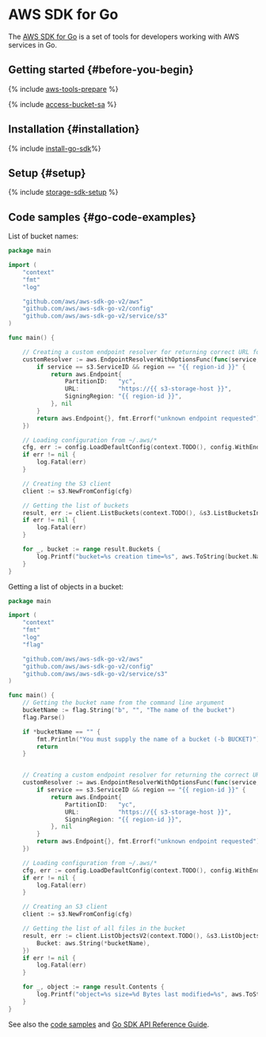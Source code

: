 # AWS SDK for Go


The [AWS SDK for Go](https://aws.amazon.com/ru/sdk-for-go/) is a set of tools for developers working with AWS services in Go.

## Getting started {#before-you-begin}

{% include [aws-tools-prepare](../../_includes/aws-tools/aws-tools-prepare.md) %}

{% include [access-bucket-sa](../../_includes/storage/access-bucket-sa.md) %}

## Installation {#installation}

{% include [install-go-sdk](../../_includes/aws-tools/install-go-sdk.md)%}

## Setup {#setup}

{% include [storage-sdk-setup](../_includes_service/storage-sdk-setup-storage-url.md) %}

## Code samples {#go-code-examples}

List of bucket names:

```go
package main

import (
	"context"
	"fmt"
	"log"

	"github.com/aws/aws-sdk-go-v2/aws"
	"github.com/aws/aws-sdk-go-v2/config"
	"github.com/aws/aws-sdk-go-v2/service/s3"
)

func main() {

	// Creating a custom endpoint resolver for returning correct URL for S3 storage in the {{ region-id }} region
	customResolver := aws.EndpointResolverWithOptionsFunc(func(service, region string, options ...interface{}) (aws.Endpoint, error) {
		if service == s3.ServiceID && region == "{{ region-id }}" {
			return aws.Endpoint{
				PartitionID:   "yc",
				URL:           "https://{{ s3-storage-host }}",
				SigningRegion: "{{ region-id }}",
			}, nil
		}
		return aws.Endpoint{}, fmt.Errorf("unknown endpoint requested")
	})

	// Loading configuration from ~/.aws/*
	cfg, err := config.LoadDefaultConfig(context.TODO(), config.WithEndpointResolverWithOptions(customResolver))
	if err != nil {
		log.Fatal(err)
	}

	// Creating the S3 client
	client := s3.NewFromConfig(cfg)

	// Getting the list of buckets
	result, err := client.ListBuckets(context.TODO(), &s3.ListBucketsInput{})
	if err != nil {
		log.Fatal(err)
	}

	for _, bucket := range result.Buckets {
		log.Printf("bucket=%s creation time=%s", aws.ToString(bucket.Name), bucket.CreationDate.Format("2006-01-02 15:04:05 Monday"))
	}
}
```

Getting a list of objects in a bucket:

```go
package main

import (
	"context"
	"fmt"
	"log"
	"flag"

	"github.com/aws/aws-sdk-go-v2/aws"
	"github.com/aws/aws-sdk-go-v2/config"
	"github.com/aws/aws-sdk-go-v2/service/s3"
)

func main() {
	// Getting the bucket name from the command line argument
	bucketName := flag.String("b", "", "The name of the bucket")
	flag.Parse()

	if *bucketName == "" {
		fmt.Println("You must supply the name of a bucket (-b BUCKET)")
		return
	}


	// Creating a custom endpoint resolver for returning the correct URL for S3 storage in the {{ region-id }} region
	customResolver := aws.EndpointResolverWithOptionsFunc(func(service, region string, options ...interface{}) (aws.Endpoint, error) {
		if service == s3.ServiceID && region == "{{ region-id }}" {
			return aws.Endpoint{
				PartitionID:   "yc",
				URL:           "https://{{ s3-storage-host }}",
				SigningRegion: "{{ region-id }}",
			}, nil
		}
		return aws.Endpoint{}, fmt.Errorf("unknown endpoint requested")
	})

	// Loading configuration from ~/.aws/*
	cfg, err := config.LoadDefaultConfig(context.TODO(), config.WithEndpointResolverWithOptions(customResolver))
	if err != nil {
		log.Fatal(err)
	}

	// Creating an S3 client
	client := s3.NewFromConfig(cfg)

	// Getting the list of all files in the bucket
	result, err := client.ListObjectsV2(context.TODO(), &s3.ListObjectsV2Input{
		Bucket: aws.String(*bucketName),
	})
	if err != nil {
		log.Fatal(err)
	}

	for _, object := range result.Contents {
		log.Printf("object=%s size=%d Bytes last modified=%s", aws.ToString(object.Key), object.Size, object.LastModified.Format("2006-01-02 15:04:05 Monday"))
	}
}
```

See also the [code samples](https://github.com/awsdocs/aws-doc-sdk-examples/tree/main/gov2/s3) and [Go SDK API Reference Guide](https://pkg.go.dev/github.com/aws/aws-sdk-go-v2/service/s3).

